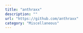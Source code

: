 ```yaml
---
title: "anthraxx"
description: ""
url: "https://github.com/anthraxx"
category: "Miscellaneous"
---
```

